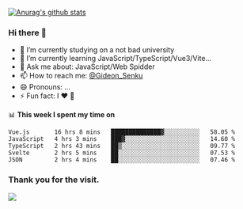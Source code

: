 [![Anurag's github stats](https://github-readme-stats.vercel.app/api?username=gideonsenku)](https://github.com/anuraghazra/github-readme-stats)
### Hi there 👋
- 🔭 I’m currently studying on a not bad university 
- 🌱 I’m currently learning JavaScript/TypeScript/Vue3/Vite...
- 💬 Ask me about: JavaScript/Web Spidder 
- 📫 How to reach me: [@Gideon_Senku](https://t.me/Gideon_Senku)
- 😄 Pronouns: ...
- ⚡ Fun fact: I ❤️ 🎵

📊 **This week I spent my time on**
<!--START_SECTION:waka-->
```text
Vue.js       16 hrs 8 mins   ██████████████▓░░░░░░░░░░   58.05 % 
JavaScript   4 hrs 3 mins    ███▓░░░░░░░░░░░░░░░░░░░░░   14.60 % 
TypeScript   2 hrs 43 mins   ██▒░░░░░░░░░░░░░░░░░░░░░░   09.77 % 
Svelte       2 hrs 5 mins    ██░░░░░░░░░░░░░░░░░░░░░░░   07.53 % 
JSON         2 hrs 4 mins    ██░░░░░░░░░░░░░░░░░░░░░░░   07.46 % 
```
<!--END_SECTION:waka-->


### Thank you for the visit.
![](http://profile-counter.glitch.me/gideonsenku/count.svg)
<!--
**GideonSenku/GideonSenku** is a ✨ _special_ ✨ repository because its `README.md` (this file) appears on your GitHub profile.

Here are some ideas to get you started:

- 🔭 I’m currently working on ...
- 🌱 I’m currently learning ...
- 👯 I’m looking to collaborate on ...
- 🤔 I’m looking for help with ...
- 💬 Ask me about ...
- 📫 How to reach me: ...
- 😄 Pronouns: ...
- ⚡ Fun fact: ...
-->
